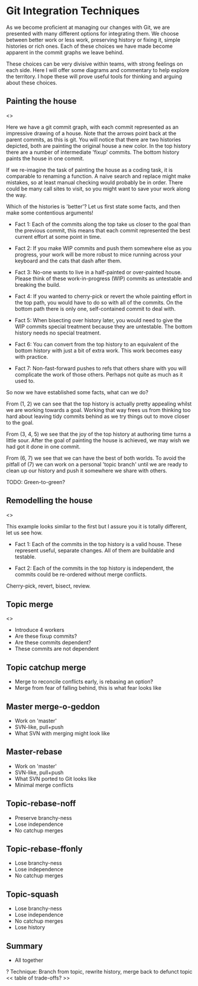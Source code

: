 Git Integration Techniques
==========================

As we become proficient at managing our changes with Git, we are presented with
many different options for integrating them. We choose between better work or
less work, preserving history or fixing it, simple histories or rich ones. Each
of these choices we have made become apparent in the commit graphs we leave
behind.

These choices can be very divisive within teams, with strong feelings on each
side. Here I will offer some diagrams and commentary to help explore the
territory. I hope these will prove useful tools for thinking and arguing about
these choices.

Painting the house
------------------

<<house painting diagram>>

Here we have a git commit graph, with each commit represented as an impressive
drawing of a house. Note that the arrows point back at the parent commits, as
this is git. You will notice that there are two histories depicted, both are
painting the original house a new color. In the top history there are a number
of intermediate 'fixup' commits. The bottom history paints the house in one
commit.

If we re-imagine the task of painting the house as a coding task, it is
comparable to renaming a function. A naive search and replace might make
mistakes, so at least manual checking would probably be in order.  There could
be many call sites to visit, so you might want to save your work along the way.

Which of the histories is 'better'? Let us first state some facts, and then
make some contentious arguments!

- Fact 1: Each of the commits along the top take us closer to the goal than the
  previous commit, this means that each commit represented the best current
  effort at some point in time.

- Fact 2: If you make WIP commits and push them somewhere else as you progress,
  your work will be more robust to mice running across your keyboard and the
  cats that dash after them.

- Fact 3: No-one wants to live in a half-painted or over-painted house. Please
  think of these work-in-progress (WIP) commits as untestable and breaking the
  build.

- Fact 4: If you wanted to cherry-pick or revert the whole painting effort in
  the top path, you would have to do so with all of the commits. On the bottom
  path there is only one, self-contained commit to deal with.

- Fact 5: When bisecting over history later, you would need to give the WIP
  commits special treatment because they are untestable. The bottom history
  needs no special treatment.

- Fact 6: You can convert from the top history to an equivalent of the bottom
  history with just a bit of extra work. This work becomes easy with
  practice.

- Fact 7: Non-fast-forward pushes to refs that others share with you will
  complicate the work of those others. Perhaps not quite as much as it used to.

So now we have established some facts, what can we do?

From (1, 2) we can see that the top history is actually pretty appealing
whilst we are working towards a goal. Working that way frees us from thinking
too hard about leaving tidy commits behind as we try things out to move closer
to the goal.

From (3, 4, 5) we see that the joy of the top history at authoring
time turns a little sour. After the goal of painting the house is achieved,
we may wish we had got it done in one commit.

From (6, 7) we see that we can have the best of both worlds. To avoid the
pitfall of (7) we can work on a personal 'topic branch' until we are ready to
clean up our history and push it somewhere we share with others.

TODO: Green-to-green?

Remodelling the house
---------------------

<<house remodelling diagram>>

This example looks similar to the first but I assure you it is totally
different, let us see how.

- Fact 1: Each of the commits in the top history is a valid house. These
  represent useful, separate changes. All of them are buildable and testable.

- Fact 2: Each of the commits in the top history is independent, the commits
  could be re-ordered without merge conflicts.

Cherry-pick, revert, bisect, review.

Topic merge
-----------

<<topic merge diagram>>

- Introduce 4 workers
- Are these fixup commits?
- Are these commits dependent?
- These commits are not dependent

Topic catchup merge
-------------------

- Merge to reconcile conflicts early, is rebasing an option?
- Merge from fear of falling behind, this is what fear looks like

Master merge-o-geddon
---------------------

- Work on 'master'
- SVN-like, pull+push
- What SVN with merging might look like

Master-rebase
-------------

- Work on 'master'
- SVN-like, pull+push
- What SVN ported to Git looks like
- Minimal merge conflicts

Topic-rebase-noff
-----------------

- Preserve branchy-ness
- Lose independence
- No catchup merges

Topic-rebase-ffonly
-------------------

- Lose branchy-ness
- Lose independence
- No catchup merges

Topic-squash
------------

- Lose branchy-ness
- Lose independence
- No catchup merges
- Lose history

Summary
-------

- All together

? Technique: Branch from topic, rewrite history, merge back to defunct topic
<< table of trade-offs? >>
